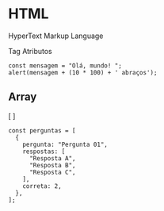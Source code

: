 # HTML

HyperText Markup Language

Tag
Atributos


```
const mensagem = "Olá, mundo! ";
alert(mensagem + (10 * 100) + ' abraços');
```

## Array
[ ]


```
const perguntas = [
  {
    pergunta: "Pergunta 01",
    respostas: [
      "Resposta A",
      "Resposta B",
      "Resposta C",
    ],
    correta: 2,
  },
];
```